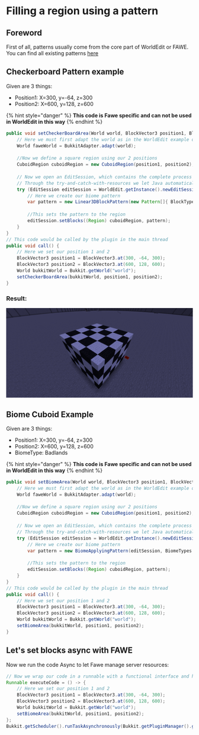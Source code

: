 # Filling a region using a pattern

## Foreword
First of all, patterns usually come from the core part of WorldEdit or FAWE. You can find all existing patterns [here](https://intellectualsites.github.io/fastasyncworldedit-javadocs/worldedit-core/com/sk89q/worldedit/function/pattern/Pattern.html)

## Checkerboard Pattern example
Given are 3 things:
- Position1: X=300, y=-64, z=300
- Position2: X=600, y=128, z=600

{% hint style="danger" %}
**This code is Fawe specific and can not be used in WorldEdit in this way**
{% endhint %}
```java
public void setCheckerBoardArea(World world, BlockVector3 position1, BlockVector3 position2) {
    // Here we must first adapt the world as in the WorldEdit example or translate it into the WorldEdit specialized object.
    World faweWorld = BukkitAdapter.adapt(world);

    //Now we define a square region using our 2 positions
    CuboidRegion cuboidRegion = new CuboidRegion(position1, position2);

    // Now we open an EditSession, which contains the complete process or information during an edit process in the world.
    // Through the try-and-catch-with-resources we let Java automatically close the resource EditSession after use
    try (EditSession editSession = WorldEdit.getInstance().newEditSession(faweWorld)) {
        // Here we create our biome pattern
        var pattern = new Linear3DBlockPattern(new Pattern[]{ BlockTypes.WHITE_WOOL, BlockTypes.BLACK_WOOL }, 2, 2, 2);

        //This sets the pattern to the region
        editSession.setBlocks((Region) cuboidRegion, pattern);
    }
}
// This code would be called by the plugin in the main thread
public void call() {
    // Here we set our position 1 and 2
    BlockVector3 position1 = BlockVector3.at(300, -64, 300);
    BlockVector3 position2 = BlockVector3.at(600, 128, 600);
    World bukkitWorld = Bukkit.getWorld("world");
    setCheckerBoardArea(bukkitWorld, position1, position2);
}
```

### Result:

![api_chess_pattern.png](/fastasyncworldedit/images/api_chess_pattern.png)


## Biome Cuboid Example
Given are 3 things:
- Position1: X=300, y=-64, z=300
- Position2: X=600, y=128, z=600
- BiomeType: Badlands

{% hint style="danger" %}
**This code is Fawe specific and can not be used in WorldEdit in this way**
{% endhint %}
```java
public void setBiomeArea(World world, BlockVector3 position1, BlockVector3 position 2) {
    // Here we must first adapt the world as in the WorldEdit example or translate it into the WorldEdit specialized object.
    World faweWorld = BukkitAdapter.adapt(world);

    //Now we define a square region using our 2 positions
    CuboidRegion cuboidRegion = new CuboidRegion(position1, position2);

    // Now we open an EditSession, which contains the complete process or information during an edit process in the world.
    // Through the try-and-catch-with-resources we let Java automatically close the resource EditSession after use
    try (EditSession editSession = WorldEdit.getInstance().newEditSession(faweWorld)) {
        // Here we create our biome pattern
        var pattern = new BiomeApplyingPattern(editSession, BiomeTypes.BADLANDS);

        //This sets the pattern to the region
        editSession.setBlocks((Region) cuboidRegion, pattern);
    }
}
// This code would be called by the plugin in the main thread
public void call() {
    // Here we set our position 1 and 2
    BlockVector3 position1 = BlockVector3.at(300, -64, 300);
    BlockVector3 position2 = BlockVector3.at(600, 128, 600);
    World bukkitWorld = Bukkit.getWorld("world");
    setBiomeArea(bukkitWorld, position1, position2);
}
```

## Let's set blocks async with FAWE

Now we run the code Async to let Fawe manage server resources:
```java
// Now we wrap our code in a runnable with a functional interface and have it executed by Bukkit's scheduler system
Runnable executeCode = () -> {
    // Here we set our position 1 and 2
    BlockVector3 position1 = BlockVector3.at(300, -64, 300);
    BlockVector3 position2 = BlockVector3.at(600, 128, 600);
    World bukkitWorld = Bukkit.getWorld("world");
    setBiomeArea(bukkitWorld, position1, position2);
};
Bukkit.getScheduler().runTaskAsynchronously(Bukkit.getPluginManager().getPlugin("YourPluginNameHere"), executeCode);
```

